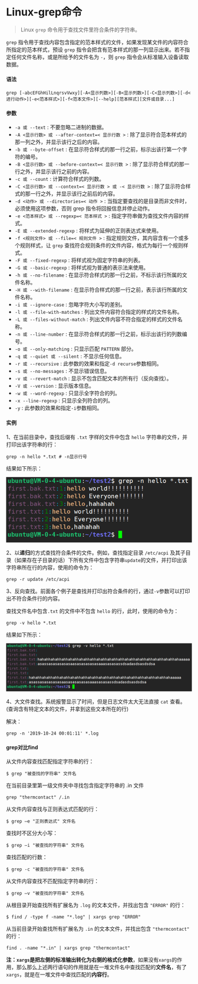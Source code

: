 # Linux-grep命令


<!--more-->

> Linux `grep` 命令用于查找文件里符合条件的字符串。

`grep` 指令用于查找内容包含指定的范本样式的文件，如果发现某文件的内容符合所指定的范本样式，预设 `grep` 指令会把含有范本样式的那一列显示出来。若不指定任何文件名称，或是所给予的文件名为 `-`，则 `grep` 指令会从标准输入设备读取数据。

#### 语法

```
grep [-abcEFGhHilLnqrsvVwxy][-A<显示列数>][-B<显示列数>][-C<显示列数>][-d<进行动作>][-e<范本样式>][-f<范本文件>][--help][范本样式][文件或目录...]
```

#### 参数

- `-a 或 --text` : 不要忽略二进制的数据。
- `-A <显示行数> 或 --after-context=< 显示行数 >` : 除了显示符合范本样式的那一列之外，并显示该行之后的内容。
- `-b 或 --byte-offset` : 在显示符合样式的那一行之前，标示出该行第一个字符的编号。
- `-B <显示行数> 或 --before-context=< 显示行数 >` : 除了显示符合样式的那一行之外，并显示该行之前的内容。
- `-c 或 --count` : 计算符合样式的列数。
- `-C <显示行数> 或 --context=< 显示行数 > 或 -< 显示行数 >` : 除了显示符合样式的那一行之外，并显示该行之前后的内容。
- `-d <动作> 或 --directories=< 动作 >` : 当指定要查找的是目录而非文件时，必须使用这项参数，否则 grep 指令将回报信息并停止动作。
- `-e <范本样式> 或 --regexp=< 范本样式 >` : 指定字符串做为查找文件内容的样式。
- `-E 或 --extended-regexp` : 将样式为延伸的正则表达式来使用。
- `-f <规则文件> 或 --file=< 规则文件 >` : 指定规则文件，其内容含有一个或多个规则样式，让 `grep` 查找符合规则条件的文件内容，格式为每行一个规则样式。
- `-F 或 --fixed-regexp` : 将样式视为固定字符串的列表。
- `-G 或 --basic-regexp` : 将样式视为普通的表示法来使用。
- `-h 或 --no-filename` : 在显示符合样式的那一行之前，不标示该行所属的文件名称。
- `-H 或 --with-filename` : 在显示符合样式的那一行之前，表示该行所属的文件名称。
- `-i 或 --ignore-case` : 忽略字符大小写的差别。
- `-l 或 --file-with-matches` : 列出文件内容符合指定的样式的文件名称。
- `-L 或 --files-without-match` : 列出文件内容不符合指定的样式的文件名称。
- `-n 或 --line-number` : 在显示符合样式的那一行之前，标示出该行的列数编号。
- `-o 或 --only-matching` : 只显示匹配 `PATTERN` 部分。
- `-q 或 --quiet 或 --silent` : 不显示任何信息。
- `-r 或 --recursive` : 此参数的效果和指定`-d recurse`参数相同。
- `-s 或 --no-messages` : 不显示错误信息。
- `-v 或 --revert-match` : 显示不包含匹配文本的所有行（反向查找）。
- `-V 或 --version` : 显示版本信息。
- `-w 或 --word-regexp` : 只显示全字符合的列。
- `-x --line-regexp` : 只显示全列符合的列。
- `-y` : 此参数的效果和指定`-i`参数相同。

#### 实例

1、在当前目录中，查找后缀有 `.txt` 字样的文件中包含 `hello` 字符串的文件，并打印出该字符串的行：

```
grep -n hello *.txt # -n显示行号
```

结果如下所示：

![1599310063591](index.zh-cn.assets/1599310063591.png)

2、以**递归**的方式查找符合条件的文件。例如，查找指定目录 `/etc/acpi` 及其子目录（如果存在子目录的话）下所有文件中包含字符串`update`的文件，并打印出该字符串所在行的内容，使用的命令为：

```
grep -r update /etc/acpi 
```

3、反向查找。前面各个例子是查找并打印出符合条件的行，通过`-v`参数可以打印出不符合条件行的内容。

查找文件名中包含`.txt` 的文件中不包含 `hello` 的行，此时，使用的命令为：

```
grep -v hello *.txt
```

结果如下所示：

![1599310177660](index.zh-cn.assets/1599310177660.png)

4、大文件查找。系统报警显示了时间，但是日志文件太大无法直接 `cat` 查看。(查询含有特定文本的文件，并拿到这些文本所在的行)

解决：

```shell
grep -n '2019-10-24 00:01:11' *.log
```

#### grep对比find 

从文件内容查找匹配指定字符串的行：

```
$ grep "被查找的字符串" 文件名
```

在当前目录里第一级文件夹中寻找包含指定字符串的 .in 文件

```
grep "thermcontact" /.in
```

从文件内容查找与正则表达式匹配的行：

```
$ grep –e "正则表达式" 文件名
```

查找时不区分大小写：

```
$ grep –i "被查找的字符串" 文件名
```

查找匹配的行数：

```
$ grep -c "被查找的字符串" 文件名
```

从文件内容查找不匹配指定字符串的行：

```
$ grep –v "被查找的字符串" 文件名
```

从根目录开始查找所有扩展名为 `.log` 的文本文件，并找出包含 `"ERROR"` 的行：

```
$ find / -type f -name "*.log" | xargs grep "ERROR"
```

从当前目录开始查找所有扩展名为 `.in` 的文本文件，并找出包含 `"thermcontact"` 的行：

```
find . -name "*.in" | xargs grep "thermcontact"
```

**注：`xargs`是把左侧的标准输出转化为右侧的格式化参数**，如果没有`xargs`的作用，那么那么上述两行语句的作用就是在一堆文件名中查找匹配的**文件名**，有了`xargs`，就是在一堆文件中查找匹配的**内容行**。
